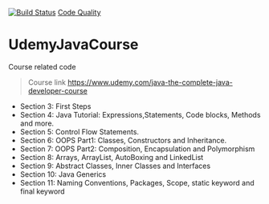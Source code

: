 [![Build Status](https://travis-ci.org/Krishnom/UdemyJavaCourse.svg?branch=master)](https://travis-ci.org/Krishnom/UdemyJavaCourse)
[Code Quality](https://www.codacy.com/gh/Krishnom/UdemyJavaCourse?utm_source=github.com&utm_medium=referral&utm_content=Krishnom/UdemyJavaCourse&utm_campaign=Badge_Grade_Dashboard)

# UdemyJavaCourse
Course related code 

> Course link
  https://www.udemy.com/java-the-complete-java-developer-course

- Section 3: First Steps
- Section 4: Java Tutorial: Expressions,Statements, Code blocks, Methods  and more.
- Section 5: Control Flow Statements.
- Section 6: OOPS Part1: Classes, Constructors and Inheritance.
- Section 7: OOPS Part2: Composition, Encapsulation and Polymorphism
- Section 8: Arrays, ArrayList, AutoBoxing and LinkedList
- Section 9: Abstract Classes, Inner Classes and Interfaces
- Section 10: Java Generics
- Section 11: Naming Conventions, Packages, Scope, static keyword and final keyword
